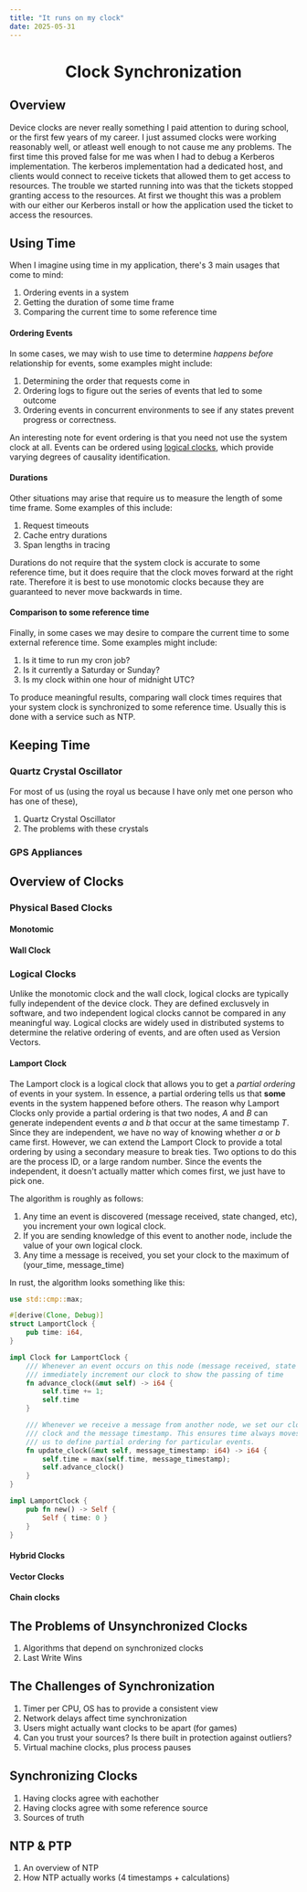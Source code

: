 ```yaml
---
title: "It runs on my clock"
date: 2025-05-31
---
```


<h1 style="text-align: center;">Clock Synchronization</h1>

## Overview

Device clocks are never really something I paid attention to during school, or
the first few years of my career. I just assumed clocks were working
reasonably well, or atleast well enough to not cause me any problems. The first
time this proved false for me was when I had to debug a Kerberos implementation.
The kerberos implementation had a dedicated host, and clients would connect to
receive tickets that allowed them to get access to resources. The trouble we
started running into was that the tickets stopped granting access to the
resources. At first we thought this was a problem with our either our Kerberos
install or how the application used the ticket to access the resources.

## Using Time

When I imagine using time in my application, there's 3 main usages that come to
mind:

1. Ordering events in a system 
2. Getting the duration of some time frame
3. Comparing the current time to some reference time


####  Ordering Events

In some cases, we may wish to use time to determine *happens before*
relationship for events, some examples might include:

1. Determining the order that requests come in 
2. Ordering logs to figure out the series of events that led to some outcome
3. Ordering events in concurrent environments to see if any states prevent
   progress or correctness.

An interesting note for event ordering is that you need not use the system clock
at all. Events can be ordered using [logical clocks](#logical-clocks), which provide varying
degrees of causality identification.

#### Durations 

Other situations may arise that require us to measure the length of some time
frame. Some examples of this include: 

1. Request timeouts
2. Cache entry durations
3. Span lengths in tracing 

Durations do not require that the system clock is accurate to some reference
time, but it does require that the clock moves forward at the right rate.
Therefore it is best to use monotomic clocks because they are guaranteed to
never move backwards in time.


#### Comparison to some reference time

Finally, in some cases we may desire to compare the current time to some
external reference time. Some examples might include:

1. Is it time to run my cron job?
2. Is it currently a Saturday or Sunday?
3. Is my clock within one hour of midnight UTC?

To produce meaningful results, comparing wall clock times requires that your
system clock is synchronized to some reference time. Usually this is done with a
service such as NTP.

## Keeping Time

### Quartz Crystal Oscillator

For most of us (using the royal us because I have only met one person who has
one of these), 



1. Quartz Crystal Oscillator
2. The problems with these crystals

### GPS Appliances

## Overview of Clocks
### Physical Based Clocks
#### Monotomic
#### Wall Clock

### Logical Clocks

Unlike the monotomic clock and the wall clock, logical clocks are typically fully
independent of the device clock. They are defined exclusvely in software, and
two independent logical clocks cannot be compared in any meaningful way. Logical
clocks are widely used in distributed systems to determine the relative ordering
of events, and are often used as Version Vectors.

#### Lamport Clock

The Lamport clock is a logical clock that allows you to get a *partial ordering*
of events in your system. In essence, a partial ordering tells us that **some**
events in the system happened before others. The reason why Lamport Clocks
only provide a partial ordering is that two nodes, *A* and *B* can generate
independent events *a* and *b* that occur at the same timestamp *T*. Since they
are independent, we have no way of knowing whether *a* or *b* came first.
However, we can extend the Lamport Clock to provide a total ordering by using a
secondary measure to break ties. Two options to do this are the process ID, or a
large random number. Since the events the independent, it doesn't actually
matter which comes first, we just have to pick one.

The algorithm is roughly as follows:

1. Any time an event is discovered (message received, state changed, etc), you
   increment your own logical clock.
2. If you are sending knowledge of this event to another node, include the value
   of your own logical clock. 
3. Any time a message is received, you set your clock to the maximum of
   (your_time, message_time)

In rust, the algorithm looks something like this:

```rust
use std::cmp::max;

#[derive(Clone, Debug)]
struct LamportClock {
    pub time: i64,
}

impl Clock for LamportClock {
    /// Whenever an event occurs on this node (message received, state changed, etc), we
    /// immediately increment our clock to show the passing of time
    fn advance_clock(&mut self) -> i64 {
        self.time += 1;
        self.time
    }

    /// Whenever we receive a message from another node, we set our clock to the maximum of our own
    /// clock and the message timestamp. This ensures time always moves forward, and is what allows
    /// us to define partial ordering for particular events.
    fn update_clock(&mut self, message_timestamp: i64) -> i64 {
        self.time = max(self.time, message_timestamp);
        self.advance_clock()
    }
}

impl LamportClock {
    pub fn new() -> Self {
        Self { time: 0 }
    }
}
```

#### Hybrid Clocks
#### Vector Clocks
#### Chain clocks


## The Problems of Unsynchronized Clocks
1. Algorithms that depend on synchronized clocks
2. Last Write Wins 


## The Challenges of Synchronization
1. Timer per CPU, OS has to provide a consistent view 
3. Network delays affect time synchronization 
4. Users might actually want clocks to be apart (for games)
5. Can you trust your sources? Is there built in protection against outliers?
6. Virtual machine clocks, plus process pauses


## Synchronizing Clocks
1. Having clocks agree with eachother 
2. Having clocks agree with some reference source
3. Sources of truth 


## NTP & PTP
1. An overview of NTP 
2. How NTP actually works (4 timestamps + calculations)
